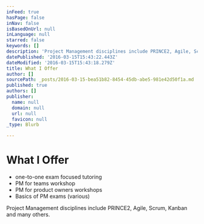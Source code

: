 ```yaml
---
inFeed: true
hasPage: false
inNav: false
isBasedOnUrl: null
inLanguage: null
starred: false
keywords: []
description: 'Project Management disciplines include PRINCE2, Agile, Scrum, Kanban and many others.'
datePublished: '2016-03-15T15:43:22.443Z'
dateModified: '2016-03-15T15:43:18.279Z'
title: What I Offer
author: []
sourcePath: _posts/2016-03-15-bea51b82-8454-45db-abe5-981e42d50f1a.md
published: true
authors: []
publisher:
  name: null
  domain: null
  url: null
  favicon: null
_type: Blurb

---
```

# What I Offer

* one-to-one exam focused tutoring
* PM for teams workshop
* PM for product owners workshops
* Basics of PM exams (various)

Project Management disciplines include PRINCE2, Agile, Scrum, Kanban and many others.